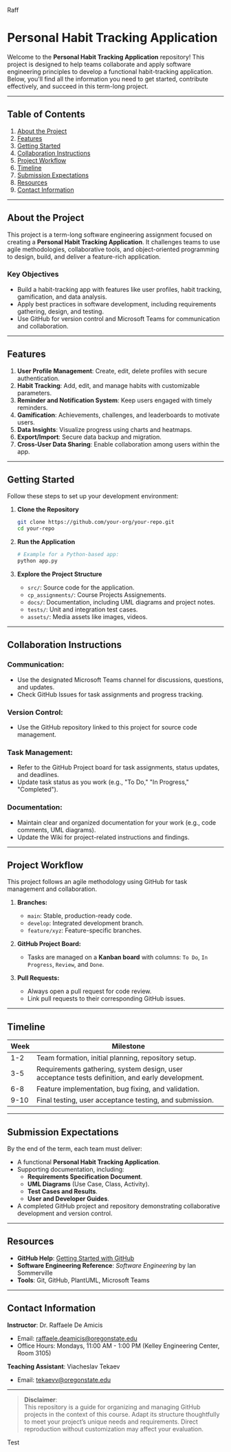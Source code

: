 Raff
# Personal Habit Tracking Application

Welcome to the **Personal Habit Tracking Application** repository! This project is designed to help teams collaborate and apply software engineering principles to develop a functional habit-tracking application. Below, you'll find all the information you need to get started, contribute effectively, and succeed in this term-long project.

---

## **Table of Contents**

1. [About the Project](#about-the-project)
2. [Features](#features)
3. [Getting Started](#getting-started)
4. [Collaboration Instructions](#collaboration-instructions)
5. [Project Workflow](#project-workflow)
6. [Timeline](#timeline)
7. [Submission Expectations](#submission-expectations)
8. [Resources](#resources)
9. [Contact Information](#contact-information)

---

## **About the Project**

This project is a term-long software engineering assignment focused on creating a **Personal Habit Tracking Application**. It challenges teams to use agile methodologies, collaborative tools, and object-oriented programming to design, build, and deliver a feature-rich application.

### **Key Objectives**

- Build a habit-tracking app with features like user profiles, habit tracking, gamification, and data analysis.
- Apply best practices in software development, including requirements gathering, design, and testing.
- Use GitHub for version control and Microsoft Teams for communication and collaboration.

---

## **Features**

1. **User Profile Management**: Create, edit, delete profiles with secure authentication.
2. **Habit Tracking**: Add, edit, and manage habits with customizable parameters.
3. **Reminder and Notification System**: Keep users engaged with timely reminders.
4. **Gamification**: Achievements, challenges, and leaderboards to motivate users.
5. **Data Insights**: Visualize progress using charts and heatmaps.
6. **Export/Import**: Secure data backup and migration.
7. **Cross-User Data Sharing**: Enable collaboration among users within the app.

---

## **Getting Started**

Follow these steps to set up your development environment:

1. **Clone the Repository**

   ```bash
   git clone https://github.com/your-org/your-repo.git
   cd your-repo
   ```

3. **Run the Application**

   ```bash
   # Example for a Python-based app:
   python app.py
   ```

4. **Explore the Project Structure**

   - `src/`: Source code for the application.
   - `cp_assignments/`: Course Projects Assignements.
   - `docs/`: Documentation, including UML diagrams and project notes.
   - `tests/`: Unit and integration test cases.
   - `assets/`: Media assets like images, videos.

---

## **Collaboration Instructions**

### Communication:
- Use the designated Microsoft Teams channel for discussions, questions, and updates.
- Check GitHub Issues for task assignments and progress tracking.

### Version Control:
- Use the GitHub repository linked to this project for source code management.

### Task Management:
- Refer to the GitHub Project board for task assignments, status updates, and deadlines.
- Update task status as you work (e.g., "To Do," "In Progress," "Completed").

### Documentation:
- Maintain clear and organized documentation for your work (e.g., code comments, UML diagrams).
- Update the Wiki for project-related instructions and findings.

---

## **Project Workflow**

This project follows an agile methodology using GitHub for task management and collaboration.

1. **Branches:**
   - `main`: Stable, production-ready code.
   - `develop`: Integrated development branch.
   - `feature/xyz`: Feature-specific branches.

2. **GitHub Project Board:**
   - Tasks are managed on a **Kanban board** with columns: `To Do`, `In Progress`, `Review`, and `Done`.

3. **Pull Requests:**
   - Always open a pull request for code review.
   - Link pull requests to their corresponding GitHub issues.

---

## **Timeline**

| Week | Milestone                                      |
|------|-----------------------------------------------|
| 1-2  | Team formation, initial planning, repository setup. |
| 3-5  | Requirements gathering, system design, user acceptance tests definition, and early development. |
| 6-8  | Feature implementation, bug fixing, and validation. |
| 9-10 | Final testing, user acceptance testing, and submission. |

---

## **Submission Expectations**

By the end of the term, each team must deliver:

- A functional **Personal Habit Tracking Application**.
- Supporting documentation, including:
  - **Requirements Specification Document**.
  - **UML Diagrams** (Use Case, Class, Activity).
  - **Test Cases and Results**.
  - **User and Developer Guides**.
- A completed GitHub project and repository demonstrating collaborative development and version control.

---

## **Resources**

- **GitHub Help**: [Getting Started with GitHub](https://docs.github.com/)
- **Software Engineering Reference**: *Software Engineering* by Ian Sommerville
- **Tools**: Git, GitHub, PlantUML, Microsoft Teams

---

## **Contact Information**

**Instructor**: Dr. Raffaele De Amicis  
- Email: [raffaele.deamicis@oregonstate.edu](mailto:raffaele.deamicis@oregonstate.edu)  
- Office Hours: Mondays, 11:00 AM - 1:00 PM (Kelley Engineering Center, Room 3105)

**Teaching Assistant**: Viacheslav Tekaev  
- Email: [tekaevv@oregonstate.edu](mailto:tekaevv@oregonstate.edu)

---

> **Disclaimer**:  
> This repository is a guide for organizing and managing GitHub projects in the context of this course. Adapt its structure thoughtfully to meet your project’s unique needs and requirements. Direct reproduction without customization may affect your evaluation.

Test
